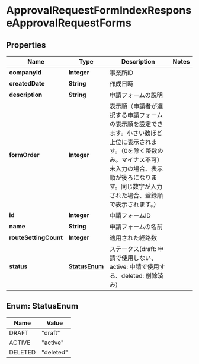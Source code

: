 

# ApprovalRequestFormIndexResponseApprovalRequestForms


## Properties

Name | Type | Description | Notes
------------ | ------------- | ------------- | -------------
**companyId** | **Integer** | 事業所ID | 
**createdDate** | **String** | 作成日時 | 
**description** | **String** | 申請フォームの説明 | 
**formOrder** | **Integer** | 表示順（申請者が選択する申請フォームの表示順を設定できます。小さい数ほど上位に表示されます。（0を除く整数のみ。マイナス不可）未入力の場合、表示順が後ろになります。同じ数字が入力された場合、登録順で表示されます。） | 
**id** | **Integer** | 申請フォームID | 
**name** | **String** | 申請フォームの名前 | 
**routeSettingCount** | **Integer** | 適用された経路数 | 
**status** | [**StatusEnum**](#StatusEnum) | ステータス(draft: 申請で使用しない、active: 申請で使用する、deleted: 削除済み) | 



## Enum: StatusEnum

Name | Value
---- | -----
DRAFT | &quot;draft&quot;
ACTIVE | &quot;active&quot;
DELETED | &quot;deleted&quot;




